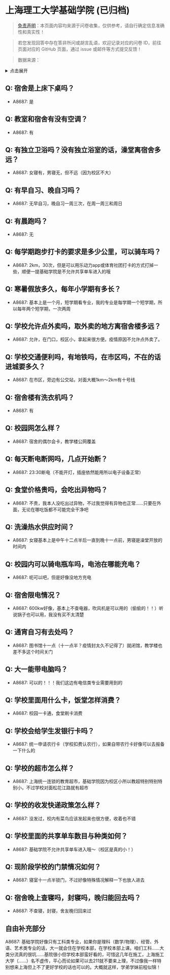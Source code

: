# 上海理工大学基础学院 (已归档)

> [免责声明](https://colleges.chat/#_3)：本页面内容均来源于问卷收集，仅供参考，请自行确定信息准确性和真实性！

> 若您发现回答中存在答非所问或胡言乱语，欢迎记录对应的问卷 ID，前往页面对应的 GitHub 页面，通过 issue 或邮件等方式提交反馈！

> 数据来源：

<details><summary>点击展开</summary>
<ul>
<li>A8687: 匿名 (2022 年 06 月)</li>
</ul>
</details>

## Q: 宿舍是上床下桌吗？

- A8687: 是

## Q: 教室和宿舍有没有空调？

- A8687: 有

## Q: 有独立卫浴吗？没有独立浴室的话，澡堂离宿舍多远？

- A8687: 女寝有，男寝无，但不远（因为校区不大）

## Q: 有早自习、晚自习吗？

- A8687: 无早自习，晚自习一周三次，在周一周三和周日

## Q: 有晨跑吗？

- A8687: 无

## Q: 每学期跑步打卡的要求是多少公里，可以骑车吗？

- A8687: 2km，30次，但是可以用乐动力app或体育社团打卡的方式打掉一些，顺便一提基础学院是不允许共享单车进入的哦

## Q: 寒暑假放多久，每年小学期有多长？

- A8687: 基本上是一个月，短学期看专业，我的专业是每学期一个短学期，所以每年两个短学期，一次两周

## Q: 学校允许点外卖吗，取外卖的地方离宿舍楼多远？

- A8687: 允许，在门口，校区小，拿起来很方便。疫情原因不允许点外卖了。

## Q: 学校交通便利吗，有地铁吗，在市区吗，不在的话进城要多久？

- A8687: 在市区，旁边有公交站，对面大概1km～2km有十号线

## Q: 宿舍楼有洗衣机吗？

- A8687: 有

## Q: 校园网怎么样？

- A8687: 宿舍的偶尔会卡，教学楼公网覆盖

## Q: 每天断电断网吗，几点开始断？

- A8687: 23:30断电（不能开灯，插座依然能用所以电子设备正常）

## Q: 食堂价格贵吗，会吃出异物吗？

- A8687: 不贵，我本人没吃出过异物，不过我觉得有异物也正常……只要在外面，无论在哪吃饭都不可能完全干净吧

## Q: 洗澡热水供应时间？

- A8687: 女寝基本上是中午十二点半后一直到晚十一点前，男寝是澡堂开放的时间内

## Q: 校园内可以骑电瓶车吗，电池在哪能充电？

- A8687: 呃可以吧，但是好像没地方充电

## Q: 宿舍限电情况？

- A8687: 600kw好像，基本上不查电器，吹风机是可以用的（偷偷的！！）听说锅子也可以用，我没有买不太清楚

## Q: 通宵自习有去处吗？

- A8687: 图书馆十一点（十一点半？疫情封太久不记得了）就闭馆，教学楼也差不多这个时间关门

## Q: 大一能带电脑吗？

- A8687: 可以的！！！我们这边有电信类专业需要用到的

## Q: 学校里面用什么卡，饭堂怎样消费？

- A8687: 校园一卡通，食堂刷卡消费

## Q: 学校会给学生发银行卡吗？

- A8687: 统一申请农行卡（学校扣费认农行），如果自带农行卡好像可以去报备一下什么的

## Q: 学校的超市怎么样？

- A8687: 上海统一连锁的教育超市，基础学院因为校区小所以教超特别特别特别小，不过学校对面松花江路就有超市

## Q: 学校的收发快递政策怎么样？

- A8687: 没发过，校内有菜鸟应该发起来也很方便，收着也不错

## Q: 学校里面的共享单车数目与种类如何？

- A8687: 基础学院不允许共享单车进入哦～（校区是真的小！）

## Q: 现阶段学校的门禁情况如何？

- A8687: 寝室十一点半锁门，不过好像特殊情况解释一下也放人进去

## Q: 宿舍晚上查寝吗，封寝吗，晚归能回去吗？

- A8687: 不查寝，封寝，舍友晚归回来过

## 自由补充部分

A8687: 基础学院好像只有工科类专业，如果你是理科（数学/物理）、经管、外语、艺术类专业的话，大一就会住在学校本部，在学校本部上课。咱们工科……大类分流真的很坑……基院很小但学校本部蛮好看的，可惜这几年在施工，上海施工大学（……）名不虚传，平心而论如果可以去211就不要来上理，不过像我一样特别想来上海但上不了更好学校的话也可以的。大概就这样，学弟学妹前程似锦！